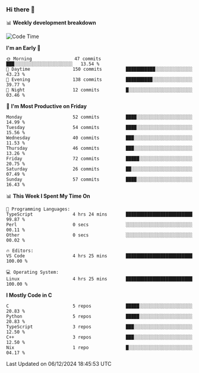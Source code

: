 ### Hi there 👋

📊 **Weekly development breakdown**
<!--START_SECTION:waka-->
![Code Time](http://img.shields.io/badge/Code%20Time-283%20hrs%2029%20mins-blue)

**I'm an Early 🐤** 

```text
🌞 Morning                47 commits          ███░░░░░░░░░░░░░░░░░░░░░░   13.54 % 
🌆 Daytime                150 commits         ███████████░░░░░░░░░░░░░░   43.23 % 
🌃 Evening                138 commits         ██████████░░░░░░░░░░░░░░░   39.77 % 
🌙 Night                  12 commits          █░░░░░░░░░░░░░░░░░░░░░░░░   03.46 % 
```
📅 **I'm Most Productive on Friday** 

```text
Monday                   52 commits          ████░░░░░░░░░░░░░░░░░░░░░   14.99 % 
Tuesday                  54 commits          ████░░░░░░░░░░░░░░░░░░░░░   15.56 % 
Wednesday                40 commits          ███░░░░░░░░░░░░░░░░░░░░░░   11.53 % 
Thursday                 46 commits          ███░░░░░░░░░░░░░░░░░░░░░░   13.26 % 
Friday                   72 commits          █████░░░░░░░░░░░░░░░░░░░░   20.75 % 
Saturday                 26 commits          ██░░░░░░░░░░░░░░░░░░░░░░░   07.49 % 
Sunday                   57 commits          ████░░░░░░░░░░░░░░░░░░░░░   16.43 % 
```


📊 **This Week I Spent My Time On** 

```text
💬 Programming Languages: 
TypeScript               4 hrs 24 mins       █████████████████████████   99.87 % 
Perl                     0 secs              ░░░░░░░░░░░░░░░░░░░░░░░░░   00.11 % 
Other                    0 secs              ░░░░░░░░░░░░░░░░░░░░░░░░░   00.02 % 

🔥 Editors: 
VS Code                  4 hrs 25 mins       █████████████████████████   100.00 % 

💻 Operating System: 
Linux                    4 hrs 25 mins       █████████████████████████   100.00 % 
```

**I Mostly Code in C** 

```text
C                        5 repos             █████░░░░░░░░░░░░░░░░░░░░   20.83 % 
Python                   5 repos             █████░░░░░░░░░░░░░░░░░░░░   20.83 % 
TypeScript               3 repos             ███░░░░░░░░░░░░░░░░░░░░░░   12.50 % 
C++                      3 repos             ███░░░░░░░░░░░░░░░░░░░░░░   12.50 % 
Nix                      1 repo              █░░░░░░░░░░░░░░░░░░░░░░░░   04.17 % 
```




 Last Updated on 06/12/2024 18:45:53 UTC
<!--END_SECTION:waka-->
<!--
**R-enanVieira/R-enanVieira** is a ✨ _special_ ✨ repository because its `README.md` (this file) appears on your GitHub profile.

Here are some ideas to get you started:

- 🔭 I’m currently working on ...
- 🌱 I’m currently learning ...
- 👯 I’m looking to collaborate on ...
- 🤔 I’m looking for help with ...
- 💬 Ask me about ...
- 📫 How to reach me: ...
- 😄 Pronouns: ...
- ⚡ Fun fact: ...
-->
